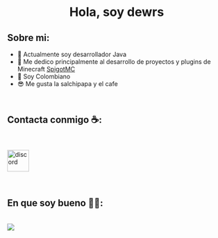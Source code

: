 <h1 align="center">Hola, soy dewrs</h1>

## Sobre mi:

- 💜 Actualmente soy desarrollador Java
- 🏢 Me dedico principalmente al desarrollo de proyectos y plugins de Minecraft [SpigotMC](https://www.spigotmc.org/members/dewrs.1687078/)
- 🏡 Soy Colombiano
- 😎 Me gusta la salchipapa y el cafe

<br>

## Contacta conmigo ☕:

<br>

<a target="dewrs"><img align="center" src="https://user-images.githubusercontent.com/88904952/234982627-019fd336-6248-453c-9b05-97c13fd1d207.png" alt="discord" height="50" width="50" /></a>

<br>

## En que soy bueno 🧑‍💻:

<br>

<img src="https://img.icons8.com/color/48/000000/java-coffee-cup-logo--v1.png"/>

<br>
